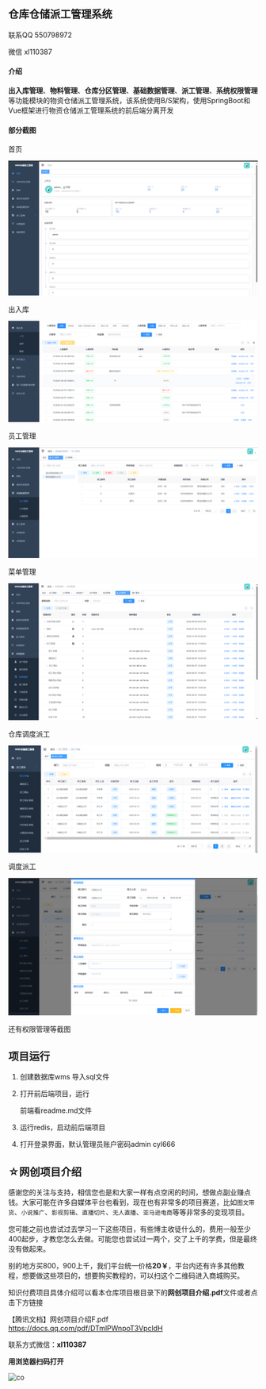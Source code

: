 ## 仓库仓储派工管理系统

联系QQ 550798972

微信 xl110387

#### 介绍

**出入库管理**、**物料管理**、**仓库分区管理**、**基础数据管理**、**派工管理**、**系统权限管理**等功能模块的物资仓储派工管理系统，该系统使用B/S架构，使用SpringBoot和Vue框架进行物资仓储派工管理系统的前后端分离开发

#### 部分截图

首页

![71273990883](/img/1712739908832.png)

出入库

![70758416519](/img/1707584165193.png)

员工管理

![71273995224](/img/1712739952241.png)

菜单管理

![71274009807](/img/1712740098074.png)

仓库调度派工

![img](/img/2.png)

调度派工

![71274023229](/img/1712740232292.png)

还有权限管理等截图 

## 项目运行

1. 创建数据库wms 导入sql文件

2. 打开前后端项目，运行

   前端看readme.md文件

3. 运行redis，启动前后端项目

4. 打开登录界面，默认管理员账户密码admin      cyl666

## ☆网创项目介绍

  感谢您的关注与支持，相信您也是和大家一样有点空闲的时间，想做点副业赚点钱。大家可能在许多自媒体平台也看到，现在也有非常多的项目赛道，比如`图文带货`、`小说推广`、`影视剪辑`、`直播切片`、`无人直播`、`亚马逊电商`等等非常多的变现项目。

  您可能之前也尝试过去学习一下这些项目，有些博主收徒什么的，费用一般至少400起步，才教您怎么去做。可能您也尝试过一两个，交了上千的学费，但是最终没有做起来。

别的地方买800，900上千，我们平台统一价格**20￥**，平台内还有许多其他教程，想要做这些项目的，想要购买教程的，可以扫这个二维码进入商城购买。

知识付费项目具体介绍可以看本仓库项目根目录下的**网创项目介绍.pdf**文件或者点击下方链接

【腾讯文档】网创项目介绍F.pdf
https://docs.qq.com/pdf/DTmlPWnpoT3VpcldH

联系方式微信：**xl110387**

**用浏览器扫码打开**

![co](https://lyqblog.oss-cn-beijing.aliyuncs.com/icon.png)
